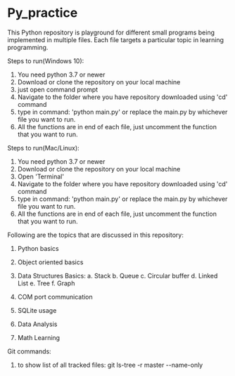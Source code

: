 # Py_practice
This Python repository is playground for different small programs being implemented in multiple files. Each file targets a particular topic in learning programming.  

Steps to run(Windows 10):
1. You need python 3.7 or newer
2. Download or clone the repository on your local machine
2. just open command prompt
3. Navigate to the folder where you have repository downloaded using 'cd' command
4. type in command: 'python main.py' or replace the main.py by whichever file you want to run.
5. All the functions are in end of each file, just uncomment the function that you want to run.

Steps to run(Mac/Linux):
1. You need python 3.7 or newer
2. Download or clone the repository on your local machine
2. Open 'Terminal'
3. Navigate to the folder where you have repository downloaded using 'cd' command
4. type in command: 'python main.py' or replace the main.py by whichever file you want to run.
5. All the functions are in end of each file, just uncomment the function that you want to run.

Following are the topics that are discussed in this repository:
1. Python basics
2. Object oriented basics
3. Data Structures Basics: 
    a. Stack 
    b. Queue
    c. Circular buffer
    d. Linked List
    e. Tree
    f. Graph

4. COM port communication
5. SQLite usage
6. Data Analysis
7. Math Learning


Git commands:
1. to show list of all tracked files: git ls-tree -r master --name-only
